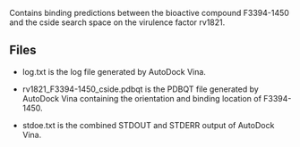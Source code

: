 Contains binding predictions between the bioactive compound F3394-1450 and the cside search space on the virulence factor rv1821.

## Files

- log.txt is the log file generated by AutoDock Vina.

- rv1821_F3394-1450_cside.pdbqt is the PDBQT file generated by AutoDock Vina containing the orientation and binding location of F3394-1450.

- stdoe.txt is the combined STDOUT and STDERR output of AutoDock Vina.

